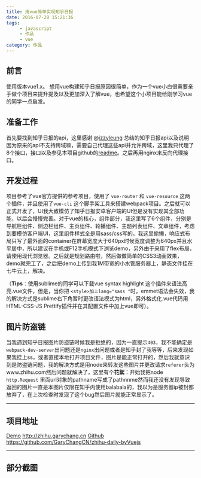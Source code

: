 ```yaml
---
title: 用vue简单实现知乎日报
date: 2016-07-28 15:21:36
tags: 
	 - javascript
	 - 作品
	 - vue
category: 作品
---
```


## 前言

使用版本vue1.x。
想用vue构建知乎日报原因很简单，作为一个vue小白很需要亲手做个项目来提升提及以及更加深入了解vue，也希望这个小项目能给刚学习vue的同学一点启发。


## 准备工作

首先要找到知乎日报的api，这里感谢 @[izzyleung](https://github.com/izzyleung/ZhihuDailyPurify) 总结的知乎日报api以及说明 因为原来的api不支持跨域嘛，需要自己代理这些api并允许跨域，这里我只代理了8个接口，接口以及参见本项目github的[readme](https://github.com/GaryChangCN/zhihu-daily-byVuejs/blob/master/server/readme.md)。之后再用nginx来反向代理接口。

## 开发过程

项目参考了vue官方提供的参考项目，使用了 `vue-router` 和 `vue-resource` 这两个插件，并且使用了`vue-cli` 这个脚手架工具来搭建webpack项目。之后就可以正式开发了，UI我大致模仿了知乎日报安卓客户端的UI但是没有实现其全部功能，以后会慢慢完善。对于vue的核心，组件部分，我这里写了6个组件，分别是导航栏组件、侧边栏组件、主页组件、轮播组件、主题列表组件、文章组件，考虑到要模仿客户端UI，这里组件样式全是用sass/css写的。我这里偷懒，响应式布局只写了最外面的container在屏幕宽度大于640px时候宽度调整为640px并且水平居中，所以建议在手机或F12手机模式下浏览demo，另外由于采用了flex布局，请使用现代浏览器。之后就是规划路由啦，然后做做简单的CSS3动画效果，demo就完工了，之后把demo上传到我1M带宽的小水管服务器上，静态文件挂在七牛云上，解决。

（**Tips**：使用sublime的同学可以下载vue syntax highlight 这个插件来语法高亮.vue文件，但是，当你把 `<style>加上lang="sass "`时，emmet语法会失效，我的解决方式是sublime右下角暂时更改语法模式为html，另外格式化.vue代码用HTML-CSS-JS Prettify插件并在其配置文件中加上vue即可）。

## 图片防盗链

当我遇到知乎日报图片防盗链时候我是拒绝的，因为一直提示`403`，我不能确定是`webpack-dev-server`出问题还是`nginx`出问题或者是知乎封了我等等，后来发现如果我挂上ss，或者直接本地打开项目文件，图片是能正常打开的，然后我就意识到是防盗链问题，我的解决方式是用node来转发这些图片并更改请求`referer`头为www.zhihu.com然后问题就解决了，这里有个**花絮**：开始我把node `http.Request` 里面url对象的pathname写成了pathnnme然而我还没有发现导致返回的图片一直是本图片仅限在知乎内使用balabala的，我以为是服务器ip被封都放弃了，在上次检查时发现了这个bug然后图片就能正常显示了。

<!-- more -->

---

## 项目地址
[Demo](http://zhihu.garychang.cn) http://zhihu.garychang.cn 
[Github](https://github.com/GaryChangCN/zhihu-daily-byVuejs) https://github.com/GaryChangCN/zhihu-daily-byVuejs

---

## 部分截图